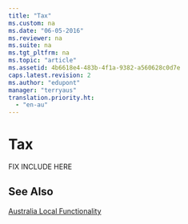 ```yaml
---
title: "Tax"
ms.custom: na
ms.date: "06-05-2016"
ms.reviewer: na
ms.suite: na
ms.tgt_pltfrm: na
ms.topic: "article"
ms.assetid: 4b6618e4-483b-4f1a-9382-a560628c0d7e
caps.latest.revision: 2
ms.author: "edupont"
manager: "terryaus"
translation.priority.ht: 
  - "en-au"
---
```

# Tax
FIX INCLUDE HERE<!--[!INCLUDE[emptyBookNodeText](../../Finance/includes/emptybooknodetext_md.md)] -->  
  
## See Also  
 [Australia Local Functionality](../../LocalFunctionalityForMicrosoftDynamicsNav2016/Australia/australia-local-functionality.md)